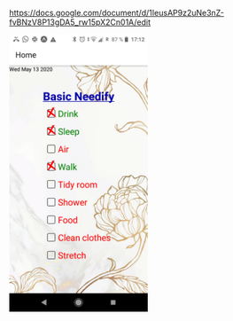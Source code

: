 https://docs.google.com/document/d/1IeusAP9z2uNe3nZ-fvBNzV8P13gDA5_rw15pX2Cn01A/edit

<img src="./assets/97433637_271269400696770_7838735951412068352_n.png" width="250" />
